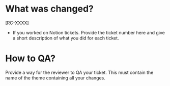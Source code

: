 # What was changed?
[RC-XXXX]
- If you worked on Notion tickets. Provide the ticket number here and give
  a short description of what you did for each ticket.
  
# How to QA?
Provide a way for the reviewer to QA your ticket. This must contain the name of
the theme containing all your changes.
